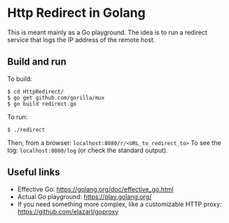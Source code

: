 # Http Redirect in Golang
This is meant mainly as a Go playground. The idea is to run a redirect service
that logs the IP address of the remote host.

## Build and run
To build:
```
$ cd HttpRedirect/
$ go get github.com/gorilla/mux
$ go build redirect.go
```

To run:
```
$ ./redirect
```

Then, from a browser: `localhost:8080/r/<URL_to_redirect_to>`
To see the log: `localhost:8080/log` (or check the standard output).


## Useful links
* Effective Go: https://golang.org/doc/effective_go.html
* Actual Go playground: https://play.golang.org/
* If you need something more complex, like a customizable HTTP proxy:
https://github.com/elazarl/goproxy
